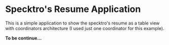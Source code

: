 # Specktro's Resume Application

This is a simple application to show the specktro's resume as a table view with coordinators architecture (I used just one coordinator for this example).

**To be continue…**
